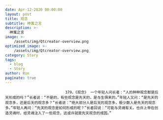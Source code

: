 ```yaml
---
date: Apr-12-2020 00:00:00
layout: post
title: 观念
subtitle: 神寓之言
description: >-
  神寓之言
image: >-
    /assets/img/Qtcreator-overview.png
optimized_image: >-
    /assets/img/Qtcreator-overview.png
category: Story
tags:
  - blog
  - Story
author: Ron
paginate: true
---
```


							　　379，《观念》 一个年轻人问长者：“人的种种观念都是后天形成的吗？”长者说：“不是的，有些观念是先天的，是与生俱来的。”年轻人又问：“是先天的观念多，还是后天的观念多？”长者说：“绝大部分人是后天的观念多，极少数人是先天的观念多。”年轻人再问：“先天的观念是如何形成的呢？”长者回说：“可能与灵魂有关。也许上帝在创造灵魂时，给灵魂注入了一些观念，这或许就是先天观念的成因。”
							
							
						